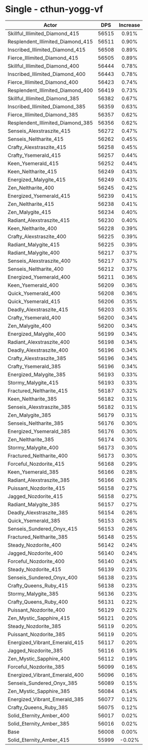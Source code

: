 # Single - cthun-yogg-vf
| Actor | DPS | Increase |
|---|:---:|:---:|
|Skillful_Illimited_Diamond_415|56515|0.91%|
|Resplendent_Illimited_Diamond_415|56511|0.90%|
|Inscribed_Illimited_Diamond_415|56508|0.89%|
|Fierce_Illimited_Diamond_415|56505|0.89%|
|Skillful_Illimited_Diamond_400|56444|0.78%|
|Inscribed_Illimited_Diamond_400|56443|0.78%|
|Fierce_Illimited_Diamond_400|56423|0.74%|
|Resplendent_Illimited_Diamond_400|56419|0.73%|
|Skillful_Illimited_Diamond_385|56382|0.67%|
|Inscribed_Illimited_Diamond_385|56359|0.63%|
|Fierce_Illimited_Diamond_385|56357|0.62%|
|Resplendent_Illimited_Diamond_385|56356|0.62%|
|Senseis_Alexstraszite_415|56272|0.47%|
|Senseis_Neltharite_415|56262|0.45%|
|Crafty_Alexstraszite_415|56258|0.45%|
|Crafty_Ysemerald_415|56257|0.44%|
|Keen_Ysemerald_415|56252|0.44%|
|Keen_Neltharite_415|56249|0.43%|
|Energized_Malygite_415|56249|0.43%|
|Zen_Neltharite_400|56245|0.42%|
|Energized_Ysemerald_415|56239|0.41%|
|Zen_Neltharite_415|56238|0.41%|
|Zen_Malygite_415|56234|0.40%|
|Radiant_Alexstraszite_415|56230|0.40%|
|Keen_Neltharite_400|56228|0.39%|
|Crafty_Alexstraszite_400|56225|0.39%|
|Radiant_Malygite_415|56225|0.39%|
|Radiant_Malygite_400|56217|0.37%|
|Senseis_Alexstraszite_400|56217|0.37%|
|Senseis_Neltharite_400|56212|0.37%|
|Energized_Ysemerald_400|56211|0.36%|
|Keen_Ysemerald_400|56209|0.36%|
|Quick_Ysemerald_400|56208|0.36%|
|Quick_Ysemerald_415|56206|0.35%|
|Deadly_Alexstraszite_415|56203|0.35%|
|Crafty_Ysemerald_400|56200|0.34%|
|Zen_Malygite_400|56200|0.34%|
|Energized_Malygite_400|56199|0.34%|
|Radiant_Alexstraszite_400|56198|0.34%|
|Deadly_Alexstraszite_400|56196|0.34%|
|Crafty_Alexstraszite_385|56196|0.34%|
|Crafty_Ysemerald_385|56196|0.34%|
|Energized_Malygite_385|56193|0.33%|
|Stormy_Malygite_415|56193|0.33%|
|Fractured_Neltharite_415|56187|0.32%|
|Keen_Neltharite_385|56182|0.31%|
|Senseis_Alexstraszite_385|56182|0.31%|
|Zen_Malygite_385|56179|0.31%|
|Senseis_Neltharite_385|56176|0.30%|
|Energized_Ysemerald_385|56176|0.30%|
|Zen_Neltharite_385|56174|0.30%|
|Stormy_Malygite_400|56173|0.30%|
|Fractured_Neltharite_400|56173|0.30%|
|Forceful_Nozdorite_415|56168|0.29%|
|Keen_Ysemerald_385|56166|0.28%|
|Radiant_Alexstraszite_385|56166|0.28%|
|Puissant_Nozdorite_415|56158|0.27%|
|Jagged_Nozdorite_415|56158|0.27%|
|Radiant_Malygite_385|56157|0.27%|
|Deadly_Alexstraszite_385|56154|0.26%|
|Quick_Ysemerald_385|56153|0.26%|
|Senseis_Sundered_Onyx_415|56153|0.26%|
|Fractured_Neltharite_385|56148|0.25%|
|Steady_Nozdorite_400|56142|0.24%|
|Jagged_Nozdorite_400|56140|0.24%|
|Forceful_Nozdorite_400|56140|0.24%|
|Steady_Nozdorite_415|56139|0.23%|
|Senseis_Sundered_Onyx_400|56138|0.23%|
|Crafty_Queens_Ruby_415|56138|0.23%|
|Stormy_Malygite_385|56136|0.23%|
|Crafty_Queens_Ruby_400|56131|0.22%|
|Puissant_Nozdorite_400|56129|0.22%|
|Zen_Mystic_Sapphire_415|56121|0.20%|
|Steady_Nozdorite_385|56119|0.20%|
|Puissant_Nozdorite_385|56119|0.20%|
|Energized_Vibrant_Emerald_415|56117|0.20%|
|Jagged_Nozdorite_385|56116|0.19%|
|Zen_Mystic_Sapphire_400|56112|0.19%|
|Forceful_Nozdorite_385|56099|0.16%|
|Energized_Vibrant_Emerald_400|56096|0.16%|
|Senseis_Sundered_Onyx_385|56089|0.15%|
|Zen_Mystic_Sapphire_385|56084|0.14%|
|Energized_Vibrant_Emerald_385|56077|0.12%|
|Crafty_Queens_Ruby_385|56075|0.12%|
|Solid_Eternity_Amber_400|56017|0.02%|
|Solid_Eternity_Amber_385|56016|0.02%|
|Base|56008|0.00%|
|Solid_Eternity_Amber_415|55999|-0.02%|
